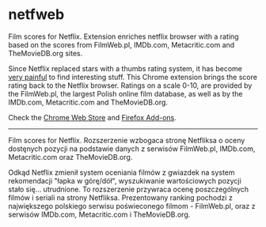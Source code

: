 # netfweb
Film scores for Netflix. Extension enriches netflix browser with a rating based on the scores from FilmWeb.pl, IMDb.com, Metacritic.com and TheMovieDB.org sites.

Since Netflix replaced stars with a thumbs rating system, it has become <a href='https://www.forbes.com/sites/insertcoin/2017/06/26/netflixs-thumb-based-ratings-system-is-the-epitome-of-uselessness'>very painful</a> to find interesting stuff. This Chrome extension brings the score rating back to the Netflix browser. Ratings on a scale 0-10, are provided by the FilmWeb.pl, the largest Polish online film database, as well as by the IMDb.com, Metacritic.com and TheMovieDB.org.

Check the <a href="https://chrome.google.com/webstore/detail/film-scores-for-netflix/mpebmkidaokicofipeckbobdecghpcil">Chrome Web Store</a> and <a href="https://addons.mozilla.org/pl/firefox/addon/film-scores-for-netflix/">Firefox Add-ons</a>.

---

Film scores for Netflix. Rozszerzenie wzbogaca stronę Netfliksa o oceny dostęnych pozycji na podstawie danych z serwisów FilmWeb.pl, IMDb.com, Metacritic.com oraz TheMovieDB.org.

Odkąd Netflix zmienił system oceniania filmów z gwiazdek na system rekomendacji "łapka w górę/dół", wyszukiwanie wartościowych pozycji stało się... utrudnione. To rozszerzenie przywraca ocenę poszczególnych filmów i seriali na strony Netfliksa. Prezentowany ranking pochodzi z największego polskiego serwisu poświeconego filmom - FilmWeb.pl, oraz z serwisów IMDb.com, Metacritic.com i TheMovieDB.org.




